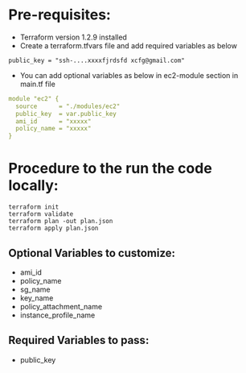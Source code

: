 # Pre-requisites:
- Terraform version 1.2.9 installed
- Create a terraform.tfvars file and add required variables as below
```
public_key = "ssh-....xxxxfjrdsfd xcfg@gmail.com"
```
- You can add optional variables as below in ec2-module section in main.tf file
```yaml
module "ec2" {
  source      = "./modules/ec2"
  public_key  = var.public_key
  ami_id      = "xxxxx"
  policy_name = "xxxxx"
}
```

# Procedure to the run the code locally:
```shell
terraform init
terraform validate
terraform plan -out plan.json
terraform apply plan.json
```

## Optional Variables to customize:
- ami_id
- policy_name
- sg_name
- key_name
- policy_attachment_name
- instance_profile_name

## Required Variables to pass:
- public_key